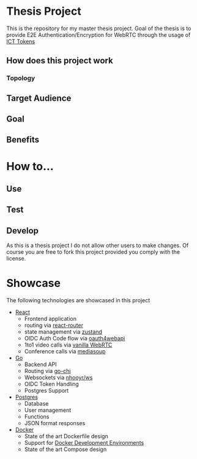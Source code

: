 # Thesis Project

This is the repository for my master thesis project.
Goal of the thesis is to provide E2E Authentication/Encryption for WebRTC through the usage of [ICT Tokens](https://github.com/JonasPrimbs/draft-ietf-mla-oidc/blob/main/docs/draft.md)

## How does this project work

### Topology

## Target Audience

## Goal

## Benefits

# How to...

## Use

## Test

## Develop

As this is a thesis project I do not allow other users to make changes. Of course you are free to fork this project provided you comply with the license.

# Showcase

The following technologies are showcased in this project

-   [React](https://reactjs.org/)
    -   Frontend application
    -   routing via [react-router](https://reactrouter.com/en/main)
    -   state management via [zustand](https://github.com/pmndrs/zustand)
    -   OIDC Auth Code flow via [oauth4webapi](https://github.com/panva/oauth4webapi)
    -   1to1 video calls via [vanilla WebRTC](https://webrtc.github.io/samples/src/content/peerconnection/channel/)
    -   Conference calls via [mediasoup](https://github.com/versatica/mediasouphttps://github.com/versatica/mediasoup)
-   [Go](https://go.dev/)
    -   Backend API
    -   Routing via [go-chi](https://github.com/go-chi/chi)
    -   Websockets via [nhooyr/ws]()
    -   OIDC Token Handling
    -   Postgres Support
-   [Postgres](https://www.postgresql.org/)
    -   Database
    -   User management
    -   Functions
    -   JSON format responses
-   [Docker](https://www.docker.com)
    -   State of the art Dockerfile design
    -   Support for [Docker Development Environments](https://docs.docker.com/desktop/dev-environments/)
    -   State of the art Compose design

